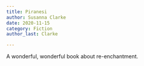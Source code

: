 ```yaml
---
title: Piranesi
author: Susanna Clarke
date: 2020-11-15
category: Fiction
author_last: Clarke

---
```

A wonderful, wonderful book about re-enchantment.
